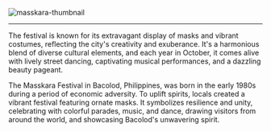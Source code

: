 
![masskara-thumbnail](https://github.com/hyamero/masskara/assets/78056869/e42b9fdc-80e1-4bf3-a4a2-8320f9c113a7)

---

The festival is known for its extravagant display of masks and vibrant costumes, reflecting the city's creativity and exuberance. It's a harmonious blend of diverse cultural elements, and each year in October, it comes alive with lively street dancing, captivating musical performances, and a dazzling beauty pageant.

The Masskara Festival in Bacolod, Philippines, was born in the early 1980s during a period of economic adversity. To uplift spirits, locals created a vibrant festival featuring ornate masks. It symbolizes resilience and unity, celebrating with colorful parades, music, and dance, drawing visitors from around the world, and showcasing Bacolod's unwavering spirit.
